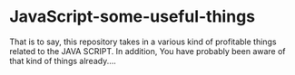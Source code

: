 # JavaScript-some-useful-things
That is to say, this repository takes in a various kind of profitable things related to the JAVA SCRIPT. In addition, You have probably been aware of that kind of things already....
